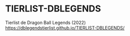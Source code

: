 # TIERLIST-DBLEGENDS
Tierlist de Dragon Ball Legends (2022)
https://dblegendstierlist.github.io/TIERLIST-DBLEGENDS/
